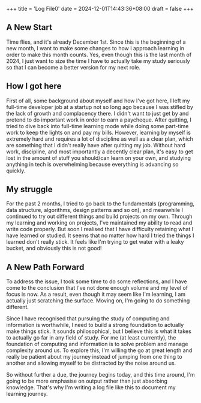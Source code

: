 +++
title = 'Log File0'
date = 2024-12-01T14:43:36+08:00
draft = false 
+++

## A New Start

Time flies, and it's already December 1st. Since this is the beginning of a new month, I want to make some changes to how I approach learning in order to make this month counts. Yes, even though this is the last month of 2024, I just want to size the time I have to actually take my study seriously so that I can become a better version for my next role.

## How I got here

First of all, some background about myself and how I've got here, I left my full-time developer job at a startup not so long ago because I was stifled by the lack of growth and complacency there. I didn't want to just get by and pretend to do important work in order to earn a paycheque. After quitting, I tried to dive back into full-time learning mode while doing some part-time work to keep the lights on and pay my bills. However, learning by myself is extremely hard and requires a lot of discipline as well as a clear plan, which are something that I didn't really have after quitting my job. Without hard work, discipline, and most importantly a decently clear plan, it's easy to get lost in the amount of stuff you should/can learn on your own, and studying anything in tech is overwhelming because everything is advancing so quickly.

## My struggle

For the past 2 months, I tried to go back to the fundamentals (programming, data structure, algorithms, design patterns and so on), and meanwhile I continued to try out different things and build projects on my own. Through my learning and working on projects, I've maintained my ability to read and write code properly. But soon I realised that I have difficulty retaining what I have learned or studied. It seems that no matter how hard I tried the things I learned don't really stick. It feels like I'm trying to get water with a leaky bucket, and obviously this is not good!

## A New Path Forward

To address the issue, I took some time to do some reflections, and I have come to the conclusion that I've not done enough volume and my level of focus is now. As a result, even though it may seem like I'm learning, I am actually just scratching the surface. Moving on, I'm going to do something different.

Since I have recognised that pursuing the study of computing and information is worthwhile, I need to build a strong foundation to actually make things stick. It sounds philosophical, but I believe this is what it takes to actually go far in any field of study. For me (at least currently), the foundation of computing and information is to solve problem and manage complexity around us. To explore this, I'm willing the go at great length and really be patient about my journey instead of jumping from one thing to another and allowing myself to be distracted by the noise around us.

So without further a due, the journey begins today, and this time around, I'm going to be more emphasise on output rather than just absorbing knowledge. That's why I'm writing a log file like this to document my learning journey.

